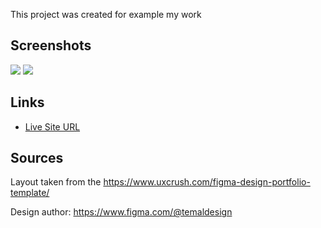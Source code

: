 This project was created for example my work

## Screenshots

![](https://mini.s-shot.ru/1920x2400/JPEG/1920/Z100/?https%3A%2F%2Fevgiss.github.io%2FTemplate-portfolio-photographers%2F)
![](https://mini.s-shot.ru/320x1200/JPEG/320/Z100/?https%3A%2F%2Fevgiss.github.io%2FTemplate-portfolio-photographers%2F)

## Links

- [Live Site URL](https://evgiss.github.io/Template-portfolio-photographers/)


## Sources
Layout taken from the https://www.uxcrush.com/figma-design-portfolio-template/

Design author: https://www.figma.com/@temaldesign
